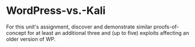 # WordPress-vs.-Kali
For this unit's assignment, discover and demonstrate similar proofs-of-concept for at least an additional three and (up to five) exploits affecting an older version of WP.
